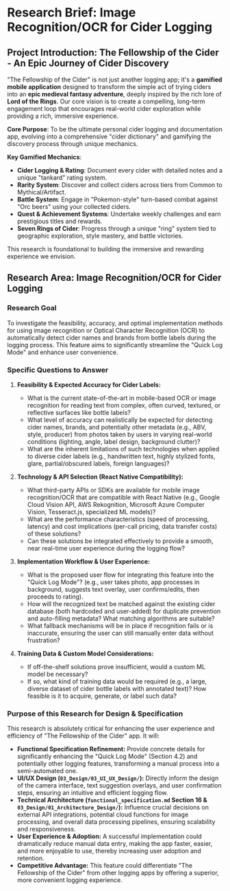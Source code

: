 # Research Brief: Image Recognition/OCR for Cider Logging

## Project Introduction: The Fellowship of the Cider - An Epic Journey of Cider Discovery

"The Fellowship of the Cider" is not just another logging app; it's a **gamified mobile application** designed to transform the simple act of trying ciders into an **epic medieval fantasy adventure**, deeply inspired by the rich lore of **Lord of the Rings**. Our core vision is to create a compelling, long-term engagement loop that encourages real-world cider exploration while providing a rich, immersive experience.

**Core Purpose**: To be the ultimate personal cider logging and documentation app, evolving into a comprehensive "cider dictionary" and gamifying the discovery process through unique mechanics.

**Key Gamified Mechanics**:
*   **Cider Logging & Rating**: Document every cider with detailed notes and a unique "tankard" rating system.
*   **Rarity System**: Discover and collect ciders across tiers from Common to Mythical/Artifact.
*   **Battle System**: Engage in "Pokemon-style" turn-based combat against "Orc beers" using your collected ciders.
*   **Quest & Achievement Systems**: Undertake weekly challenges and earn prestigious titles and rewards.
*   **Seven Rings of Cider**: Progress through a unique "ring" system tied to geographic exploration, style mastery, and battle victories.

This research is foundational to building the immersive and rewarding experience we envision.

## Research Area: Image Recognition/OCR for Cider Logging

### Research Goal
To investigate the feasibility, accuracy, and optimal implementation methods for using image recognition or Optical Character Recognition (OCR) to automatically detect cider names and brands from bottle labels during the logging process. This feature aims to significantly streamline the "Quick Log Mode" and enhance user convenience.

### Specific Questions to Answer

1.  **Feasibility & Expected Accuracy for Cider Labels:**
    *   What is the current state-of-the-art in mobile-based OCR or image recognition for reading text from complex, often curved, textured, or reflective surfaces like bottle labels?
    *   What level of accuracy can realistically be expected for detecting cider names, brands, and potentially other metadata (e.g., ABV, style, producer) from photos taken by users in varying real-world conditions (lighting, angle, label design, background clutter)?
    *   What are the inherent limitations of such technologies when applied to diverse cider labels (e.g., handwritten text, highly stylized fonts, glare, partial/obscured labels, foreign languages)?

2.  **Technology & API Selection (React Native Compatibility):**
    *   What third-party APIs or SDKs are available for mobile image recognition/OCR that are compatible with React Native (e.g., Google Cloud Vision API, AWS Rekognition, Microsoft Azure Computer Vision, Tesseract.js, specialized ML models)?
    *   What are the performance characteristics (speed of processing, latency) and cost implications (per-call pricing, data transfer costs) of these solutions?
    *   Can these solutions be integrated effectively to provide a smooth, near real-time user experience during the logging flow?

3.  **Implementation Workflow & User Experience:**
    *   What is the proposed user flow for integrating this feature into the "Quick Log Mode"? (e.g., user takes photo, app processes in background, suggests text overlay, user confirms/edits, then proceeds to rating).
    *   How will the recognized text be matched against the existing cider database (both hardcoded and user-added) for duplicate prevention and auto-filling metadata? What matching algorithms are suitable?
    *   What fallback mechanisms will be in place if recognition fails or is inaccurate, ensuring the user can still manually enter data without frustration?

4.  **Training Data & Custom Model Considerations:**
    *   If off-the-shelf solutions prove insufficient, would a custom ML model be necessary?
    *   If so, what kind of training data would be required (e.g., a large, diverse dataset of cider bottle labels with annotated text)? How feasible is it to acquire, generate, or label such data?

### Purpose of this Research for Design & Specification

This research is absolutely critical for enhancing the user experience and efficiency of "The Fellowship of the Cider" app. It will:
*   **Functional Specification Refinement:** Provide concrete details for significantly enhancing the "Quick Log Mode" (Section 4.2) and potentially other logging features, transforming a manual process into a semi-automated one.
*   **UI/UX Design (`03_Design/03_UI_UX_Design/`):** Directly inform the design of the camera interface, text suggestion overlays, and user confirmation steps, ensuring an intuitive and efficient logging flow.
*   **Technical Architecture (`functional_specification.md` Section 16 & `03_Design/01_Architecture_Design/`):** Influence crucial decisions on external API integrations, potential cloud functions for image processing, and overall data processing pipelines, ensuring scalability and responsiveness.
*   **User Experience & Adoption:** A successful implementation could dramatically reduce manual data entry, making the app faster, easier, and more enjoyable to use, thereby increasing user adoption and retention.
*   **Competitive Advantage:** This feature could differentiate "The Fellowship of the Cider" from other logging apps by offering a superior, more convenient logging experience.